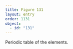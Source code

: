 ```yaml
---
title: Figure 131
layout: entry
order: 1131
object:
  - id: "131"
---
```


Periodic table of the elements.
